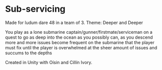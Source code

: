 # Sub-servicing
Made for ludum dare 48 in a team of 3. Theme: Deeper and Deeper

You play as a lone submarine captain/gunner/firstmate/serviceman on a quest to go as 
deep into the ocean as you possibly can, as you descend more and more issues become 
frequent on the submarine that the player must fix until the player is 
overwhelmed at the sheer amount of issues and succums to the depths

Created in Unity with Oísin and Cillín Ivory.
